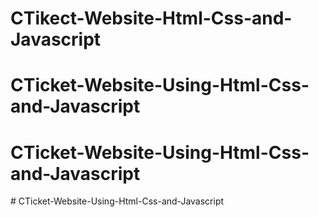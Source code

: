 # CTikect-Website-Html-Css-and-Javascript
# CTicket-Website-Using-Html-Css-and-Javascript
# CTicket-Website-Using-Html-Css-and-Javascript
#   C T i c k e t - W e b s i t e - U s i n g - H t m l - C s s - a n d - J a v a s c r i p t  
 